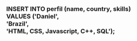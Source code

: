 <h3><b>INSERT INTO</b> perfil (name, country, skills)<br>
<b>VALUES</b> ('Daniel',<br> 'Brazil',<br> 'HTML, CSS, Javascript, C++, SQL');</h3>

